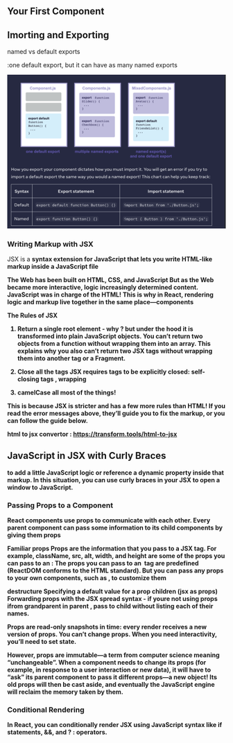 <h2>Your First Component </h2>



<h2>Imorting and Exporting </h2>

named vs default exports

:one default export, but it can have as many named exports

![Alt text](image.png)


<h3>Writing Markup with JSX</h3>

JSX is a <b>syntax extension<b> for JavaScript that lets you write HTML-like markup inside a JavaScript file

The Web has been built on HTML, CSS, and JavaScript
But as the Web became more interactive, logic increasingly determined content. 
JavaScript was in charge of the HTML! This is why in React, rendering logic and markup live together in the same place—components

The Rules of JSX 
1. Return a single root element  - why ? but under the hood it is transformed into plain JavaScript objects. You can’t return two objects from a function without wrapping them into an array. This explains why you also can’t return two JSX tags without wrapping them into another tag or a Fragment.

2. Close all the tags 
JSX requires tags to be explicitly closed: self-closing tags , wrapping 

3. camelCase all most of the things! 

This is because JSX is stricter and has a few more rules than HTML! If you read the error messages above, they’ll guide you to fix the markup, or you can follow the guide below.

html to jsx convertor : https://transform.tools/html-to-jsx


<h2>JavaScript in JSX with Curly Braces</h2>



to add a little JavaScript logic or reference a dynamic property inside that markup. In this situation, you can use curly braces in your JSX to open a window to JavaScript.



<h3>Passing Props to a Component</h3>
React components use props to communicate with each other. Every parent component can pass some information to its child components by giving them props


Familiar props 
Props are the information that you pass to a JSX tag. For example, className, src, alt, width, and height are some of the props you can pass to an <img>:
The props you can pass to an <img> tag are predefined (ReactDOM conforms to the HTML standard). 
But you can pass any props to your own components, such as <Avatar>, to customize them






destructure 
Specifying a default value for a prop 
children (jsx as props)
Forwarding props with the JSX spread syntax  - if youre not using props ifrom grandparent in  parent , pass to child without  listing each of their names.


<!-- function Profile(props) {
  return (
    <div className="card">
      <Avatar {...props} />
    </div>
  );
} -->



Props are read-only snapshots in time: every render receives a new version of props.
You can’t change props. When you need interactivity, you’ll need to set state.

However, props are immutable—a term from computer science meaning “unchangeable”. When a component needs to change its props (for example, in response to a user interaction or new data), it will have to “ask” its parent component to pass it different props—a new object! Its old props will then be cast aside, and eventually the JavaScript engine will reclaim the memory taken by them.




<h3>Conditional Rendering </h3>


In React, you can conditionally render JSX using JavaScript syntax like if statements, &&, and ? : operators.